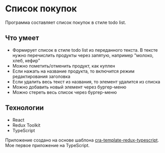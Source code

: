 # Список покупок

Программа составляет список покупок в стиле todo list. 

## Что умеет

* Формирует список в стиле todo list из переданного текста. В тексте нужно перечислить продукты через запятую, например "молоко, хлеб, кефир" 
* Можно пометить/отменить продукт, как куплен 
* Если нажать на название продукта, то включится режим редактирования заголовка 
* Если удалить весь текст из названия, то элемент удалится из списка 
* Можно добавить новый элемент через бургер-меню 
* Можно стереть весь список через бургер-меню 

## Технологии

* React
* Redux Toolkit
* TypeScript 

Приложение создано на основе шаблона [cra-template-redux-typescript](https://github.com/reduxjs/redux-templates). Мое первое приложение на TypeScript. 